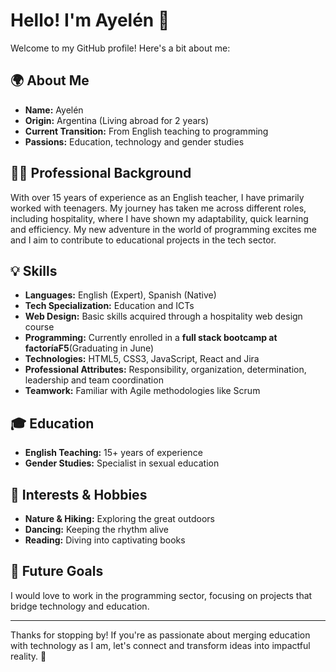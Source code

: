 # Hello! I'm Ayelén 👋

Welcome to my GitHub profile! Here's a bit about me:

## 🌍 About Me
- **Name:** Ayelén
- **Origin:** Argentina (Living abroad for 2 years)
- **Current Transition:** From English teaching to programming
- **Passions:** Education, technology and gender studies

## 🧑‍🏫 Professional Background
With over 15 years of experience as an English teacher, I have primarily worked with teenagers. My journey has taken me across different roles, including hospitality, where I have shown my adaptability, quick learning and efficiency. My new adventure in the world of programming excites me and I aim to contribute to educational projects in the tech sector.

## 💡 Skills
- **Languages:** English (Expert), Spanish (Native)
- **Tech Specialization:** Education and ICTs
- **Web Design:** Basic skills acquired through a hospitality web design course
- **Programming:** Currently enrolled in a **full stack bootcamp at factoríaF5**(Graduating in June)
- **Technologies:** HTML5, CSS3, JavaScript, React and Jira
- **Professional Attributes:** Responsibility, organization, determination, leadership and team coordination
- **Teamwork:** Familiar with Agile methodologies like Scrum

## 🎓 Education
- **English Teaching:** 15+ years of experience
- **Gender Studies:** Specialist in sexual education

## 🌱 Interests & Hobbies
- **Nature & Hiking:** Exploring the great outdoors
- **Dancing:** Keeping the rhythm alive
- **Reading:** Diving into captivating books

## 🔭 Future Goals
I would love to work in the programming sector, focusing on projects that bridge technology and education.

---

Thanks for stopping by! If you're as passionate about merging education with technology as I am, let's connect and transform ideas into impactful reality. 🚀
